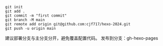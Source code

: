 
```
git init
git add .
git commit -m "first commit"
git branch -M main
git remote add origin git@github.com:cjf717/hexo-2024.git
git push -u origin main
```
建议部署分支与主分支分开，避免覆盖配置代码。
发布到分支：gh-hexo-pages

